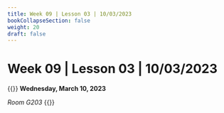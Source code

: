 ```yaml
---
title: Week 09 | Lesson 03 | 10/03/2023
bookCollapseSection: false
weight: 20
draft: false
---
```


# Week 09 | Lesson 03 | 10/03/2023

{{<hint info>}}
**Wednesday, March 10, 2023**

*Room G203*
{{</hint>}}
